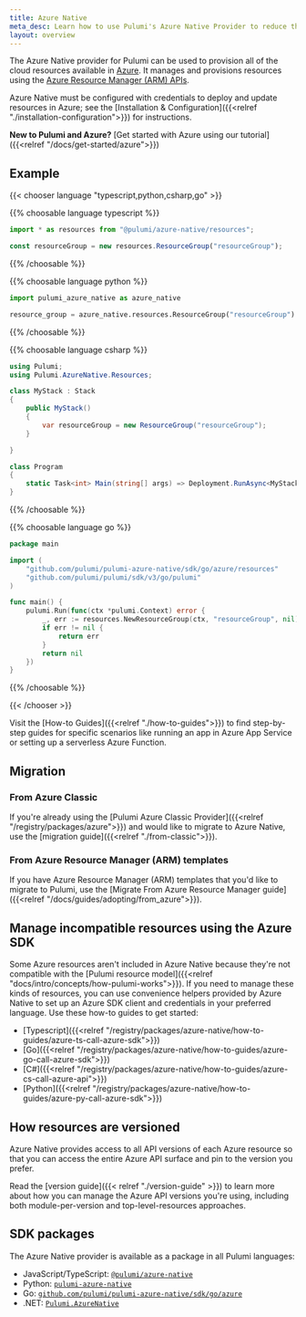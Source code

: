 ```yaml
---
title: Azure Native
meta_desc: Learn how to use Pulumi's Azure Native Provider to reduce the complexity of managing and provisioning Azure resources with Azure Resource Manager (ARM) APIs.
layout: overview
---
```


The Azure Native provider for Pulumi can be used to provision all of the cloud resources available in [Azure](https://azure.microsoft.com/en-us/). It manages and provisions resources using the [Azure Resource Manager (ARM) APIs](https://docs.microsoft.com/en-us/rest/api/resources/).

Azure Native must be configured with credentials to deploy and update resources in Azure; see the [Installation & Configuration]({{<relref "./installation-configuration">}}) for instructions.

**New to Pulumi and Azure?** [Get started with Azure using our tutorial]({{<relref "/docs/get-started/azure">}})

## Example

{{< chooser language "typescript,python,csharp,go" >}}

{{% choosable language typescript %}}

```typescript
import * as resources from "@pulumi/azure-native/resources";

const resourceGroup = new resources.ResourceGroup("resourceGroup");
```

{{% /choosable %}}

{{% choosable language python %}}

```python
import pulumi_azure_native as azure_native

resource_group = azure_native.resources.ResourceGroup("resourceGroup")
```

{{% /choosable %}}

{{% choosable language csharp %}}

```csharp
using Pulumi;
using Pulumi.AzureNative.Resources;

class MyStack : Stack
{
    public MyStack()
    {
        var resourceGroup = new ResourceGroup("resourceGroup");
    }

}

class Program
{
    static Task<int> Main(string[] args) => Deployment.RunAsync<MyStack>();
}
```

{{% /choosable %}}

{{% choosable language go %}}

```go
package main

import (
    "github.com/pulumi/pulumi-azure-native/sdk/go/azure/resources"
    "github.com/pulumi/pulumi/sdk/v3/go/pulumi"
)

func main() {
    pulumi.Run(func(ctx *pulumi.Context) error {
        _, err := resources.NewResourceGroup(ctx, "resourceGroup", nil)
        if err != nil {
            return err
        }
        return nil
    })
}
```

{{% /choosable %}}

{{< /chooser >}}

Visit the [How-to Guides]({{<relref "./how-to-guides">}}) to find step-by-step guides for specific scenarios like running an app in Azure App Service or setting up a serverless Azure Function.

## Migration

### From Azure Classic

If you're already using the [Pulumi Azure Classic Provider]({{<relref "/registry/packages/azure">}}) and would like to migrate to Azure Native, use the [migration guide]({{<relref "./from-classic">}}).

### From Azure Resource Manager (ARM) templates

If you have Azure Resource Manager (ARM) templates that you'd like to migrate to Pulumi, use the [Migrate From Azure Resource Manager guide]({{<relref "/docs/guides/adopting/from_azure">}}).

## Manage incompatible resources using the Azure SDK

Some Azure resources aren't included in Azure Native because they're not compatible with the [Pulumi resource model]({{<relref "docs/intro/concepts/how-pulumi-works">}}). If you need to manage these kinds of resources, you can use convenience helpers provided by Azure Native to set up an Azure SDK client and credentials in your preferred language. Use these how-to guides to get started:

* [Typescript]({{<relref "/registry/packages/azure-native/how-to-guides/azure-ts-call-azure-sdk">}})
* [Go]({{<relref "/registry/packages/azure-native/how-to-guides/azure-go-call-azure-sdk">}})
* [C#]({{<relref "/registry/packages/azure-native/how-to-guides/azure-cs-call-azure-api">}})
* [Python]({{<relref "/registry/packages/azure-native/how-to-guides/azure-py-call-azure-sdk">}})

## How resources are versioned

Azure Native provides access to all API versions of each Azure resource so that you can access the entire Azure API surface and pin to the version you prefer.

Read the [version guide]({{< relref "./version-guide" >}}) to learn more about how you can manage the Azure API versions you're using, including both module-per-version and top-level-resources approaches.

## SDK packages

The Azure Native provider is available as a package in all Pulumi languages:

* JavaScript/TypeScript: [`@pulumi/azure-native`](https://www.npmjs.com/package/@pulumi/azure-native)
* Python: [`pulumi-azure-native`](https://pypi.org/project/pulumi-azure-native/)
* Go: [`github.com/pulumi/pulumi-azure-native/sdk/go/azure`](https://github.com/pulumi/pulumi-azure-native)
* .NET: [`Pulumi.AzureNative`](https://www.nuget.org/packages/Pulumi.AzureNative)
